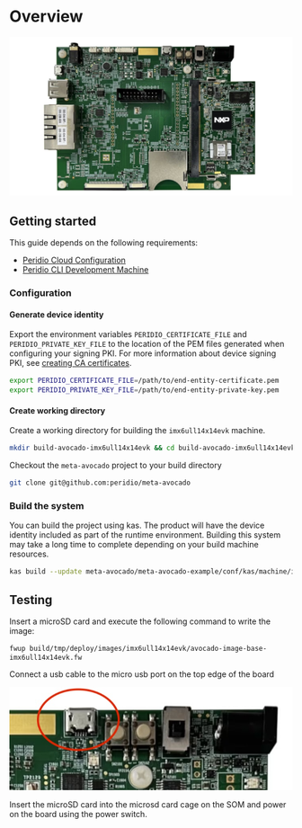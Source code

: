 # Overview

<img src="/img/integration/linux/reference-designs/imx6ullevk.jpg" />

## Getting started

This guide depends on the following requirements:

- [Peridio Cloud Configuration](/dev-center/integration/guides/peridio-core-custom-integration/linux/overview#peridio-cloud-requirements)
- [Peridio CLI Development Machine](/dev-center/integration/guides/peridio-core-custom-integration/linux/overview#development-machine-requirements)

### Configuration

#### Generate device identity

Export the environment variables `PERIDIO_CERTIFICATE_FILE` and `PERIDIO_PRIVATE_KEY_FILE` to the location of the PEM files generated when configuring your signing PKI. For more information about device signing PKI, see [creating CA certificates](/platform/guides/creating-x509-certificates-with-openssl).

```bash
export PERIDIO_CERTIFICATE_FILE=/path/to/end-entity-certificate.pem
export PERIDIO_PRIVATE_KEY_FILE=/path/to/end-entity-private-key.pem
```

#### Create working directory

Create a working directory for building the `imx6ull14x14evk` machine.

```bash
mkdir build-avocado-imx6ull14x14evk && cd build-avocado-imx6ull14x14evk
```

Checkout the `meta-avocado` project to your build directory

```bash
git clone git@github.com:peridio/meta-avocado
```

### Build the system

You can build the project using kas. The product will have the device identity included as part of the runtime environment. Building this system may take a long time to complete depending on your build machine resources.

```bash
kas build --update meta-avocado/meta-avocado-example/conf/kas/machine/imx6ull14x14evk.yml
```

## Testing

Insert a microSD card and execute the following command to write the image:

```shell
fwup build/tmp/deploy/images/imx6ull14x14evk/avocado-image-base-imx6ull14x14evk.fw
```

Connect a usb cable to the micro usb port on the top edge of the board

<img src="/img/integration/linux/reference-designs/imx6ullevk-console.jpg" />

Insert the microSD card into the microsd card cage on the SOM and power on the board using the power switch.
